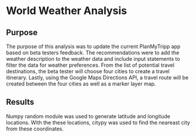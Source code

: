 # World Weather Analysis

## Purpose
The purpose of this analysis was to update the current PlanMyTripp app based on beta testers feedback. The recommendations were to add the weather description to the weather data and include input statements to filter the data for weather preferences. From the list of potential travel destinations, the beta tester will choose four cities to create a travel itinerary. Lastly, using the Google Maps Directions API, a travel route will be created between the four cities as well as a marker layer map.

## Results
Numpy random module was used to generate latitude and longitude locations. With the these locations, citypy was used to find the neareast city from these coordinates. 
